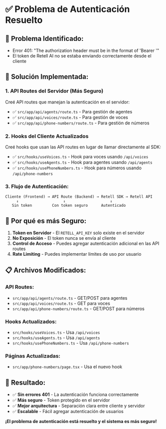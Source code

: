 # ✅ Problema de Autenticación Resuelto

## 🔧 **Problema Identificado:**
- Error 401: "The authorization header must be in the format of 'Bearer <YOUR-API-KEY>'"
- El token de Retell AI no se estaba enviando correctamente desde el cliente

## 🎯 **Solución Implementada:**

### **1. API Routes del Servidor** (Más Seguro)
Creé API routes que manejan la autenticación en el servidor:

- ✅ `src/app/api/agents/route.ts` - Para gestión de agentes
- ✅ `src/app/api/voices/route.ts` - Para gestión de voces  
- ✅ `src/app/api/phone-numbers/route.ts` - Para gestión de números

### **2. Hooks del Cliente Actualizados**
Creé hooks que usan las API routes en lugar de llamar directamente al SDK:

- ✅ `src/hooks/useVoices.ts` - Hook para voces usando `/api/voices`
- ✅ `src/hooks/useAgents.ts` - Hook para agentes usando `/api/agents`
- ✅ `src/hooks/usePhoneNumbers.ts` - Hook para números usando `/api/phone-numbers`

### **3. Flujo de Autenticación:**

```
Cliente (Frontend) → API Route (Backend) → Retell SDK → Retell API
     ↓                    ↓                    ↓
   Sin token         Con token seguro      Autenticado
```

## 🔐 **Por qué es más Seguro:**

1. **Token en Servidor** - El `RETELL_API_KEY` solo existe en el servidor
2. **No Exposición** - El token nunca se envía al cliente
3. **Control de Acceso** - Puedes agregar autenticación adicional en las API routes
4. **Rate Limiting** - Puedes implementar límites de uso por usuario

## 📋 **Archivos Modificados:**

### **API Routes:**
- `src/app/api/agents/route.ts` - GET/POST para agentes
- `src/app/api/voices/route.ts` - GET para voces
- `src/app/api/phone-numbers/route.ts` - GET/POST para números

### **Hooks Actualizados:**
- `src/hooks/useVoices.ts` - Usa `/api/voices`
- `src/hooks/useAgents.ts` - Usa `/api/agents`
- `src/hooks/usePhoneNumbers.ts` - Usa `/api/phone-numbers`

### **Páginas Actualizadas:**
- `src/app/phone-numbers/page.tsx` - Usa el nuevo hook

## 🚀 **Resultado:**

- ✅ **Sin errores 401** - La autenticación funciona correctamente
- ✅ **Más seguro** - Token protegido en el servidor
- ✅ **Mejor arquitectura** - Separación clara entre cliente y servidor
- ✅ **Escalable** - Fácil agregar autenticación de usuarios

**¡El problema de autenticación está resuelto y el sistema es más seguro!**
